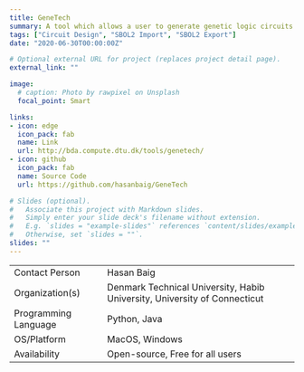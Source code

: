 ```yaml
---
title: GeneTech
summary: A tool which allows a user to generate genetic logic circuits only by specifying the logical function desired to be achieved in a living cell.
tags: ["Circuit Design", "SBOL2 Import", "SBOL2 Export"]
date: "2020-06-30T00:00:00Z"

# Optional external URL for project (replaces project detail page).
external_link: ""

image:
  # caption: Photo by rawpixel on Unsplash
  focal_point: Smart

links:
- icon: edge
  icon_pack: fab
  name: Link
  url: http://bda.compute.dtu.dk/tools/genetech/
- icon: github
  icon_pack: fab
  name: Source Code
  url: https://github.com/hasanbaig/GeneTech

# Slides (optional).
#   Associate this project with Markdown slides.
#   Simply enter your slide deck's filename without extension.
#   E.g. `slides = "example-slides"` references `content/slides/example-slides.md`.
#   Otherwise, set `slides = ""`.
slides: ""
---
```



| | |
| ---| ---|
| Contact Person | Hasan Baig |
| Organization(s) | Denmark Technical University, Habib University, University of Connecticut |
| Programming Language | Python, Java |
| OS/Platform | MacOS, Windows |
| Availability | Open-source, Free for all users |
